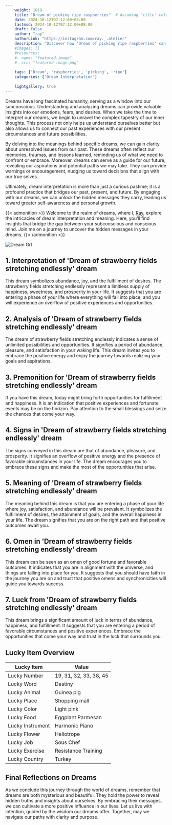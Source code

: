 ```yaml
---
    weight: 1819
    title: "Dream of picking ripe raspberries"  # Assuming 'title' column exists
    date: 2024-10-12T07:12:00+08:00
    lastmod: 2024-10-12T07:12:00+08:00
    draft: false
    author: "ray"
    authorLink: "https://instagram.com/ray._.atelier"
    description: "Discover how 'Dream of picking ripe raspberries' can interpret your future and uncover its significant meanings in your life."
    #images: []
    #resources:
    #- name: "featured-image"
    #  src: "featured-image.png"
    
    tags: ['Dream', 'raspberries', 'picking', 'ripe']
    categories: ["Dream Interpretation"]
    
    lightgallery: true
---
```

    
Dreams have long fascinated humanity, serving as a window into our subconscious. Understanding and analyzing dreams can provide valuable insights into our emotions, fears, and desires. When we take the time to interpret our dreams, we begin to unravel the complex tapestry of our inner thoughts. This process not only helps us understand ourselves better but also allows us to connect our past experiences with our present circumstances and future possibilities.

By delving into the meanings behind specific dreams, we can gain clarity about unresolved issues from our past. These dreams often reflect our memories, traumas, and lessons learned, reminding us of what we need to confront or embrace. Moreover, dreams can serve as a guide for our future, revealing our aspirations and potential paths we may take. They can provide warnings or encouragement, nudging us toward decisions that align with our true selves.

Ultimately, dream interpretation is more than just a curious pastime; it is a profound practice that bridges our past, present, and future. By engaging with our dreams, we can unlock the hidden messages they carry, leading us toward greater self-awareness and personal growth.

{{< admonition >}}
Welcome to the realm of dreams, where I, [Ray](https://instagram.com/ray._.atelier), explore the intricacies of dream interpretation and meaning. Here, you’ll find insights that bridge the gap between your subconscious and conscious mind. Join me on a journey to uncover the hidden messages in your dreams.
{{< /admonition >}}

![Dream Grl](https://cdn.pixabay.com/photo/2017/11/02/03/35/gothic-2910057_1280.jpg "Dream Grl")

## 1. Interpretation of 'Dream of strawberry fields stretching endlessly' dream
 This dream symbolizes abundance, joy, and the fulfillment of desires. The strawberry fields stretching endlessly represent a limitless supply of happiness, sweetness, and prosperity in your life. It suggests that you are entering a phase of your life where everything will fall into place, and you will experience an overflow of positive experiences and opportunities.

## 2. Analysis of 'Dream of strawberry fields stretching endlessly' dream
 The dream of strawberry fields stretching endlessly indicates a sense of unlimited possibilities and opportunities. It signifies a period of abundance, pleasure, and satisfaction in your waking life. This dream invites you to embrace the positive energy and enjoy the journey towards realizing your goals and aspirations.

## 3. Premonition for 'Dream of strawberry fields stretching endlessly' dream
 If you have this dream, today might bring forth opportunities for fulfillment and happiness. It is an indication that positive experiences and fortunate events may be on the horizon. Pay attention to the small blessings and seize the chances that come your way.

## 4. Signs in 'Dream of strawberry fields stretching endlessly' dream
 The signs conveyed in this dream are that of abundance, pleasure, and prosperity. It signifies an overflow of positive energy and the presence of favorable circumstances in your life. The dream encourages you to embrace these signs and make the most of the opportunities that arise.

## 5. Meaning of 'Dream of strawberry fields stretching endlessly' dream
 The meaning behind this dream is that you are entering a phase of your life where joy, satisfaction, and abundance will be prevalent. It symbolizes the fulfillment of desires, the attainment of goals, and the overall happiness in your life. The dream signifies that you are on the right path and that positive outcomes await you.

## 6. Omen in 'Dream of strawberry fields stretching endlessly' dream
 This dream can be seen as an omen of good fortune and favorable outcomes. It indicates that you are in alignment with the universe, and things are falling into place for you. It suggests that you should have faith in the journey you are on and trust that positive omens and synchronicities will guide you towards success.

## 7. Luck from 'Dream of strawberry fields stretching endlessly' dream
 This dream brings a significant amount of luck in terms of abundance, happiness, and fulfillment. It suggests that you are entering a period of favorable circumstances and positive experiences. Embrace the opportunities that come your way and trust in the luck that surrounds you.

## Lucky Item Overview
| Lucky Item          | Value              |
|---------------|--------------------|
| Lucky Number        | 19, 31, 32, 33, 38, 45  |
| Lucky Word          | Destiny |
| Lucky Animal        | Guinea pig |
| Lucky Place         | Shopping mall     |
| Lucky Color         | Light pink     |
| Lucky Food          | Eggplant Parmesan      |
| Lucky Instrument    | Harmonic Piano |
| Lucky Flower        | Heliotrope    |
| Lucky Job           | Sous Chef       |
| Lucky Exercise      | Resistance Training  |
| Lucky Country       | Turkey    |


##  Final Reflections on Dreams

As we conclude this journey through the world of dreams, remember that dreams are both mysterious and beautiful. They hold the power to reveal hidden truths and insights about ourselves. By embracing their messages, we can cultivate a more positive influence in our lives. Let us live with intention, guided by the wisdom our dreams offer. Together, may we navigate our paths with clarity and purpose.
